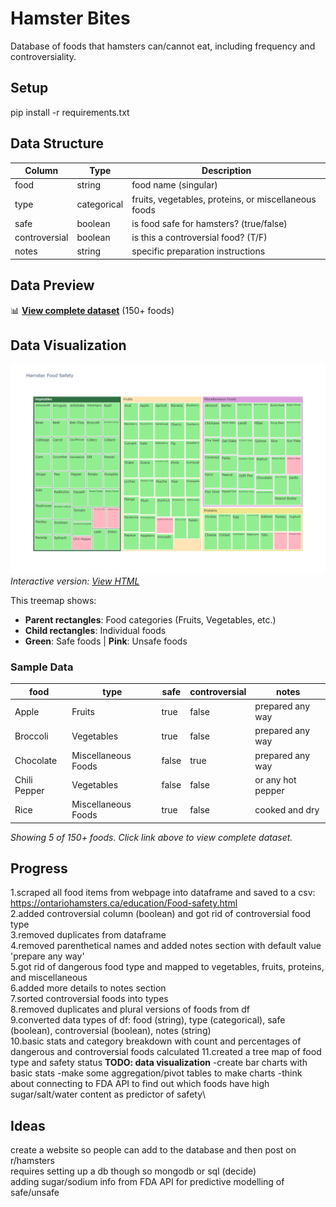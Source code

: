 # Hamster Bites
Database of foods that hamsters can/cannot eat, including frequency and controversiality.
## Setup
pip install -r requirements.txt
## Data Structure
| Column | Type | Description |
|--------|------|-------------|
| food | string | food name (singular) |
| type | categorical | fruits, vegetables, proteins, or miscellaneous foods |
| safe | boolean | is food safe for hamsters? (true/false) |
| controversial | boolean | is this a controversial food? (T/F) |
| notes | string | specific preparation instructions |
## Data Preview
📊 **[View complete dataset](data/clean_hamster_foods.csv)** (150+ foods)

## Data Visualization
![Hamster Food Safety Treemap](images/hamster_food_treemap.png)
*Interactive version: [View HTML](images/hamster_food_treemap.html)*

This treemap shows:
- **Parent rectangles**: Food categories (Fruits, Vegetables, etc.)
- **Child rectangles**: Individual foods
- **Green**: Safe foods | **Pink**: Unsafe foods

### Sample Data
| food | type | safe | controversial | notes |
|------|------|------|---------------|-------|
| Apple | Fruits | true | false | prepared any way |
| Broccoli | Vegetables | true | false | prepared any way |
| Chocolate | Miscellaneous Foods | false | true | prepared any way |
| Chili Pepper | Vegetables | false | false | or any hot pepper |
| Rice | Miscellaneous Foods | true | false | cooked and dry |

*Showing 5 of 150+ foods. Click link above to view complete dataset.*
## Progress
1.scraped all food items from webpage into dataframe and saved to a csv: https://ontariohamsters.ca/education/Food-safety.html \
2.added controversial column (boolean) and got rid of controversial food type\
3.removed duplicates from dataframe\
4.removed parenthetical names and added notes section with default value 'prepare any way'\
5.got rid of dangerous food type and mapped to vegetables, fruits, proteins, and miscellaneous\
6.added more details to notes section\
7.sorted controversial foods into types\
8.removed duplicates and plural versions of foods from df\
9.converted data types of df: food (string), type (categorical), safe (boolean), controversial (boolean), notes (string)\
10.basic stats and category breakdown with count and percentages of dangerous and controversial foods calculated
11.created a tree map of food type and safety status
    **TODO: data visualization**
    -create bar charts with basic stats
    -make some aggregation/pivot tables to make charts
    -think about connecting to FDA API to find out which foods have high sugar/salt/water content as predictor of safety\

## Ideas
create a website so people can add to the database and then post on r/hamsters\
requires setting up a db though so mongodb or sql (decide)\
adding sugar/sodium info from FDA API for predictive modelling of safe/unsafe